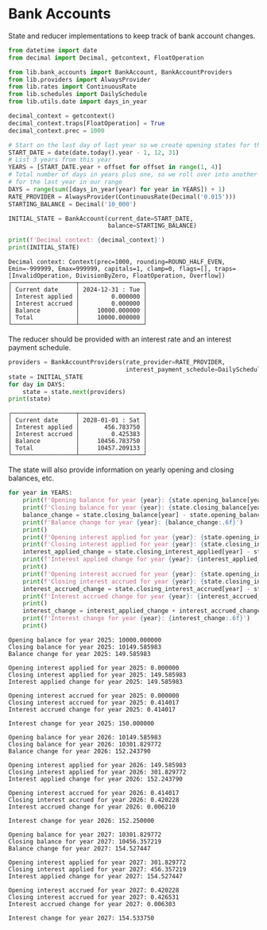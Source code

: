 # Bank Accounts

State and reducer implementations to keep track of bank account changes.


```python
from datetime import date
from decimal import Decimal, getcontext, FloatOperation

from lib.bank_accounts import BankAccount, BankAccountProviders
from lib.providers import AlwaysProvider
from lib.rates import ContinuousRate
from lib.schedules import DailySchedule
from lib.utils.date import days_in_year

decimal_context = getcontext()
decimal_context.traps[FloatOperation] = True
decimal_context.prec = 1000

# Start on the last day of last year so we create opening states for the first year in our range
START_DATE = date(date.today().year - 1, 12, 31)
# List 3 years from this year
YEARS = [START_DATE.year + offset for offset in range(1, 4)]
# Total number of days in years plus one, so we roll over into another year and create closing states
# for the last year in our range
DAYS = range(sum([days_in_year(year) for year in YEARS]) + 1)
RATE_PROVIDER = AlwaysProvider(ContinuousRate(Decimal('0.015')))
STARTING_BALANCE = Decimal('10_000')

INITIAL_STATE = BankAccount(current_date=START_DATE,
                            balance=STARTING_BALANCE)

print(f'Decimal context: {decimal_context}')
print(INITIAL_STATE)
```

    Decimal context: Context(prec=1000, rounding=ROUND_HALF_EVEN, Emin=-999999, Emax=999999, capitals=1, clamp=0, flags=[], traps=[InvalidOperation, DivisionByZero, FloatOperation, Overflow])
    ┌──────────────────┬──────────────────┐
    │ Current date     │ 2024-12-31 : Tue │
    │ Interest applied │         0.000000 │
    │ Interest accrued │         0.000000 │
    │ Balance          │     10000.000000 │
    │ Total            │     10000.000000 │
    └──────────────────┴──────────────────┘


The reducer should be provided with an interest rate and an interest payment schedule.


```python
providers = BankAccountProviders(rate_provider=RATE_PROVIDER,
                                 interest_payment_schedule=DailySchedule())
state = INITIAL_STATE
for day in DAYS:
    state = state.next(providers)
print(state)
```

    ┌──────────────────┬──────────────────┐
    │ Current date     │ 2028-01-01 : Sat │
    │ Interest applied │       456.783750 │
    │ Interest accrued │         0.425383 │
    │ Balance          │     10456.783750 │
    │ Total            │     10457.209133 │
    └──────────────────┴──────────────────┘


The state will also provide information on yearly opening and closing balances, etc.


```python
for year in YEARS:
    print(f'Opening balance for year {year}: {state.opening_balance[year]:.6f}')
    print(f'Closing balance for year {year}: {state.closing_balance[year]:.6f}')
    balance_change = state.closing_balance[year] - state.opening_balance[year]
    print(f'Balance change for year {year}: {balance_change:.6f}')
    print()
    print(f'Opening interest applied for year {year}: {state.opening_interest_applied[year]:.6f}')
    print(f'Closing interest applied for year {year}: {state.closing_interest_applied[year]:.6f}')
    interest_applied_change = state.closing_interest_applied[year] - state.opening_interest_applied[year]
    print(f'Interest applied change for year {year}: {interest_applied_change:.6f}')
    print()
    print(f'Opening interest accrued for year {year}: {state.opening_interest_accrued[year]:.6f}')
    print(f'Closing interest accrued for year {year}: {state.closing_interest_accrued[year]:.6f}')
    interest_accrued_change = state.closing_interest_accrued[year] - state.opening_interest_accrued[year]
    print(f'Interest accrued change for year {year}: {interest_accrued_change:.6f}')
    print()
    interest_change = interest_applied_change + interest_accrued_change
    print(f'Interest change for year {year}: {interest_change:.6f}')
    print()
```

    Opening balance for year 2025: 10000.000000
    Closing balance for year 2025: 10149.585983
    Balance change for year 2025: 149.585983
    
    Opening interest applied for year 2025: 0.000000
    Closing interest applied for year 2025: 149.585983
    Interest applied change for year 2025: 149.585983
    
    Opening interest accrued for year 2025: 0.000000
    Closing interest accrued for year 2025: 0.414017
    Interest accrued change for year 2025: 0.414017
    
    Interest change for year 2025: 150.000000
    
    Opening balance for year 2026: 10149.585983
    Closing balance for year 2026: 10301.829772
    Balance change for year 2026: 152.243790
    
    Opening interest applied for year 2026: 149.585983
    Closing interest applied for year 2026: 301.829772
    Interest applied change for year 2026: 152.243790
    
    Opening interest accrued for year 2026: 0.414017
    Closing interest accrued for year 2026: 0.420228
    Interest accrued change for year 2026: 0.006210
    
    Interest change for year 2026: 152.250000
    
    Opening balance for year 2027: 10301.829772
    Closing balance for year 2027: 10456.357219
    Balance change for year 2027: 154.527447
    
    Opening interest applied for year 2027: 301.829772
    Closing interest applied for year 2027: 456.357219
    Interest applied change for year 2027: 154.527447
    
    Opening interest accrued for year 2027: 0.420228
    Closing interest accrued for year 2027: 0.426531
    Interest accrued change for year 2027: 0.006303
    
    Interest change for year 2027: 154.533750
    

